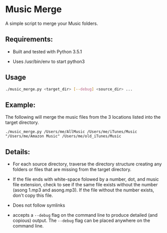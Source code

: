 # Music Merge

A simple script to merge your Music folders.

## Requirements:

* Built and tested with Python 3.5.1

* Uses /usr/bin/env to start python3

## Usage

```sh
./music_merge.py <target_dir> [--debug] <source_dir> ...
```

## Example:

The following will merge the music files from the 3 locations listed into the target directory. 

```
./music_merge.py /Users/me/AllMusic /Users/me/iTunes/Music "/Users/me/Amazon Music" /Users/me/old_iTunes/Music
```

## Details:

* For each source directory, traverse the directory structure creating any folders or files that are missing from the target directory.

* If the file ends with white-space folowed by a number, dot, and music file extension, check to see if the same file exists without the number (asong 1.mp3 and asong.mp3). If the file without the number exists, don't copy this file.

* Does not follow symlinks

* accepts a `--debug` flag on the command line to produce detailed (and copious) output. The `--debug` flag can be placed anywhere on the command line.

